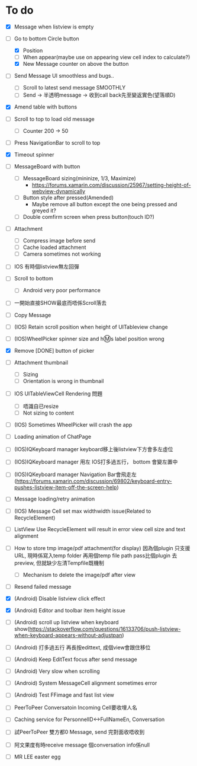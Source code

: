 # To do
- [X] Message when listview is empty
- [ ] Go to bottom Circle button
    - [X] Position
    - [ ] When appear(maybe use on appearing view cell index to calculate?)
    - [X] New Message counter on above the button
- [ ] Send Message UI smoothless and bugs..
    - [ ] Scroll to latest send message SMOOTHLY
    - [ ] Send -> 半透明message -> 收到call back先至變返實色(望落順D)
- [X] Amend table with buttons
- [ ] Scroll to top to load old message
    - [ ] Counter 200 -> 50
- [ ] Press NavigationBar to scroll to top
- [X] Timeout spinner
- [ ] MessageBoard with button
    - [ ] MessageBoard sizing(mininize, 1/3, Maximize)
        - https://forums.xamarin.com/discussion/25967/setting-height-of-webview-dynamically
    - [ ] Button style after pressed(Amended)
        - Maybe remove all button except the one being pressed and greyed it?
    - [ ] Double comfirm screen when press button(touch ID?)
- [ ] Attachment
    - [ ] Compress image before send
    - [ ] Cache loaded attachment
    - [ ] Camera sometimes not working
- [ ] IOS 有時個listview無左回彈
- [ ] Scroll to bottom
    - [ ] Android very poor performance
- [ ] 一開始直接SHOW最底而唔係Scroll落去
- [ ] Copy Message 
- [ ] (IOS) Retain scroll position when height of UITableview change
- [ ] (IOS)WheelPicker spinner size and  h:m:s label position wrong
- [X] Remove [DONE] button of picker
- [ ] Attachment thumbnail
    - [ ] Sizing
    - [ ] Orientation is wrong in thumbnail
- [ ] IOS UITableViewCell Rendering 問題
    - [ ] 唔識自已resize
    - [ ] Not sizing to content
- [ ] (IOS) Sometimes WheelPicker will crash the app
- [ ] Loading animation of ChatPage
- [ ] (IOS)IQKeyboard manager keyboard移上後listview下方會多左虛位
- [ ] (IOS)IQKeyboard manager 用左 IOS打多過五行， bottom 會變左置中
- [ ] (IOS)IQKeyboard manager Navigation Bar會飛走左 (https://forums.xamarin.com/discussion/69802/keyboard-entry-pushes-listview-item-off-the-screen-help)
- [ ] Message loading/retry animation
- [ ] (IOS) Message Cell set max widthwidth issue(Related to RecycleElement)
- [ ] ListView Use RecycleElement will result in error view cell size and text alignment
- [ ] How to store tmp image/pdf attachment(for display) 因為個plugin 只支援URL, 現時係寫入temp folder 再用個temp file path pass比個plugin 去preview, 但就缺少左清Tempfile既機制
    - [ ] Mechanism to delete the image/pdf after view
- [ ] Resend failed message
- [X] (Android) Disable listview click effect
- [X] (Android) Editor and toolbar item height issue
- [ ] (Android) scroll up listview when keyboard show(https://stackoverflow.com/questions/16133706/push-listview-when-keyboard-appears-without-adjustpan)
- [ ] (Android) 打多過五行 再長按edittext, 成個view會跟住移位
- [ ] (Android) Keep EditText focus after send message
- [ ] (Android) Very slow when scrolling
- [ ] (Android) System MessageCell alignment sometimes error
- [ ] (Android) Test FFimage and fast list view

- [ ] PeerToPeer Conversatoin Incoming Cell要收埋人名
- [ ] Caching service for PersonnelID<->FullNameEn, Conversation
- [ ] 試PeerToPeer 雙方都0 Message, send 完對面收唔收到


- [ ] 阿文果度有時receive message 個conversation info係null
- [ ] MR LEE easter egg 
